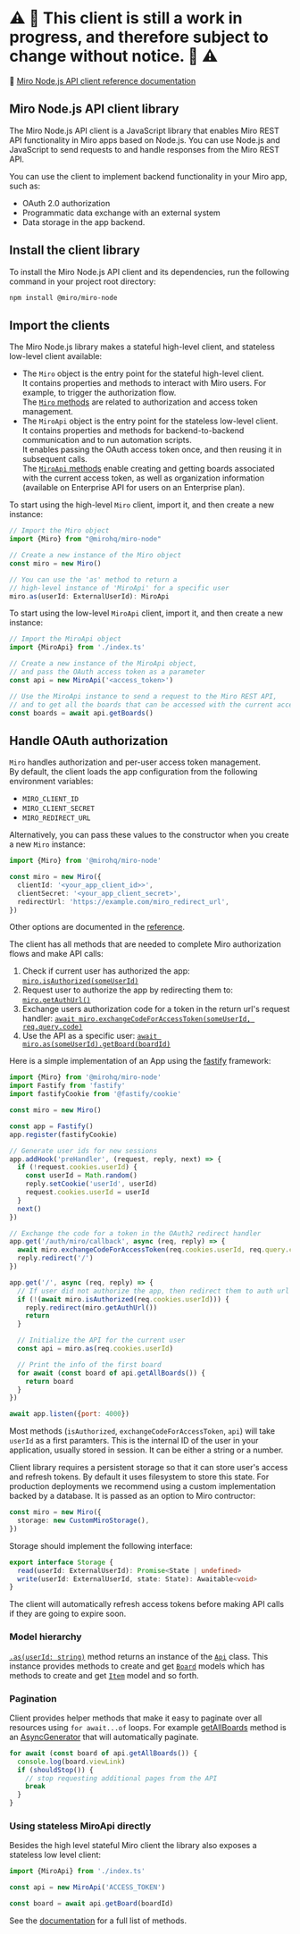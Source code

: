 # ⚠️ 🚧 This client is still a work in progress, and therefore subject to change without notice. 🚧 ⚠️

🚧 [Miro Node,js API client reference documentation](https://miroapp.github.io/api-clients/classes/index.Miro.html)

## Miro Node.js API client library

The Miro Node.js API client is a JavaScript library that enables Miro REST API functionality in Miro apps based on Node.js.
You can use Node.js and JavaScript to send requests to and handle responses from the Miro REST API.

You can use the client to implement backend functionality in your Miro app, such as:

- OAuth 2.0 authorization
- Programmatic data exchange with an external system
- Data storage in the app backend.

## Install the client library

To install the Miro Node.js API client and its dependencies, run the following command in your project root directory:

```bash
npm install @miro/miro-node
```

## Import the clients

The Miro Node.js library makes a stateful high-level client, and stateless low-level client available:

- The `Miro` object is the entry point for the stateful high-level client. \
  It contains properties and methods to interact with Miro users. For example, to trigger the authorization flow. \
  The [`Miro` methods](https://miroapp.github.io/api-clients/classes/index.Miro.html) are related to authorization and access token management.
- The `MiroApi` object is the entry point for the stateless low-level client. \
  It contains properties and methods for backend-to-backend communication and to run automation scripts. \
  It enables passing the OAuth access token once, and then reusing it in subsequent calls. \
   The [`MiroApi` methods](https://miroapp.github.io/api-clients/classes/index.MiroApi.html) enable creating and getting boards associated with the current access token, as well as organization information (available on Enterprise API for users on an Enterprise plan).

To start using the high-level `Miro` client, import it, and then create a new instance:

```typescript
// Import the Miro object
import {Miro} from "@mirohq/miro-node"

// Create a new instance of the Miro object
const miro = new Miro()

// You can use the 'as' method to return a
// high-level instance of 'MiroApi' for a specific user
miro.as(userId: ExternalUserId): MiroApi
```

To start using the low-level `MiroApi` client, import it, and then create a new instance:

```typescript
// Import the MiroApi object
import {MiroApi} from './index.ts'

// Create a new instance of the MiroApi object,
// and pass the OAuth access token as a parameter
const api = new MiroApi('<access_token>')

// Use the MiroApi instance to send a request to the Miro REST API,
// and to get all the boards that can be accessed with the current access token.
const boards = await api.getBoards()
```

## Handle OAuth authorization

`Miro` handles authorization and per-user access token management. \
By default, the client loads the app configuration from the following environment variables:

- `MIRO_CLIENT_ID`
- `MIRO_CLIENT_SECRET`
- `MIRO_REDIRECT_URL`

Alternatively, you can pass these values to the constructor when you create a new `Miro` instance:

```typescript
import {Miro} from '@mirohq/miro-node'

const miro = new Miro({
  clientId: '<your_app_client_id>>',
  clientSecret: '<your_app_client_secret>',
  redirectUrl: 'https://example.com/miro_redirect_url',
})
```

Other options are documented in the [reference](https://miroapp.github.io/api-clients/interfaces/index.Opts.html).

The client has all methods that are needed to complete Miro authorization flows and make API calls:

1. Check if current user has authorized the app: [`miro.isAuthorized(someUserId)`](https://miroapp.github.io/api-clients/classes/index.Miro.html#isAuthorized)
2. Request user to authorize the app by redirecting them to: [`miro.getAuthUrl()`](https://miroapp.github.io/api-clients/classes/index.Miro.html#getAuthUrl)
3. Exchange users authorization code for a token in the return url's request handler: [`await miro.exchangeCodeForAccessToken(someUserId, req.query.code)`](https://miroapp.github.io/api-clients/classes/index.Miro.html#exchangeCodeForAccessToken)
4. Use the API as a specific user: [`await miro.as(someUserId).getBoard(boardId)`](https://miroapp.github.io/api-clients/classes/index.Miro.html#as)

Here is a simple implementation of an App using the [fastify](https://www.fastify.io/) framework:

```javascript
import {Miro} from '@mirohq/miro-node'
import Fastify from 'fastify'
import fastifyCookie from '@fastify/cookie'

const miro = new Miro()

const app = Fastify()
app.register(fastifyCookie)

// Generate user ids for new sessions
app.addHook('preHandler', (request, reply, next) => {
  if (!request.cookies.userId) {
    const userId = Math.random()
    reply.setCookie('userId', userId)
    request.cookies.userId = userId
  }
  next()
})

// Exchange the code for a token in the OAuth2 redirect handler
app.get('/auth/miro/callback', async (req, reply) => {
  await miro.exchangeCodeForAccessToken(req.cookies.userId, req.query.code)
  reply.redirect('/')
})

app.get('/', async (req, reply) => {
  // If user did not authorize the app, then redirect them to auth url
  if (!(await miro.isAuthorized(req.cookies.userId))) {
    reply.redirect(miro.getAuthUrl())
    return
  }

  // Initialize the API for the current user
  const api = miro.as(req.cookies.userId)

  // Print the info of the first board
  for await (const board of api.getAllBoards()) {
    return board
  }
})

await app.listen({port: 4000})
```

Most methods (`isAuthorized`, `exchangeCodeForAccessToken`, `api`) will take `userId` as a first paramters. This is the internal ID of the user in your application, usually stored in session. It can be either a string or a number.

Client library requires a persistent storage so that it can store user's access and refresh tokens. By default it uses filesystem to store this state. For production deployments we recommend using a custom implementation backed by a database. It is passed as an option to Miro contructor:

```typescript
const miro = new Miro({
  storage: new CustomMiroStorage(),
})
```

Storage should implement the following interface:

```typescript
export interface Storage {
  read(userId: ExternalUserId): Promise<State | undefined>
  write(userId: ExternalUserId, state: State): Awaitable<void>
}
```

The client will automatically refresh access tokens before making API calls if they are going to expire soon.

### Model hierarchy

[`.as(userId: string)`](https://miroapp.github.io/api-clients/classes/index.Miro.html#as) method returns an instance of the [`Api`](https://miroapp.github.io/api-clients/classes/highlevel.Api.html) class.
This instance provides methods to create and get [`Board`](https://miroapp.github.io/api-clients/classes/highlevel.Board.html) models which has methods to create and get [`Item`](https://miroapp.github.io/api-clients/classes/highlevel.Item.html) model and so forth.

### Pagination

Client provides helper methods that make it easy to paginate over all resources using `for await...of` loops. For example [getAllBoards](https://miroapp.github.io/api-clients/classes/highlevel.Api.html#getAllBoards) method is an [AsyncGenerator](https://developer.mozilla.org/en-US/docs/Web/JavaScript/Reference/Global_Objects/AsyncGenerator) that will automatically paginate.

```typescript
for await (const board of api.getAllBoards()) {
  console.log(board.viewLink)
  if (shouldStop()) {
    // stop requesting additional pages from the API
    break
  }
}
```

### Using stateless MiroApi directly

Besides the high level stateful Miro client the library also exposes a stateless low level client:

```typescript
import {MiroApi} from './index.ts'

const api = new MiroApi('ACCESS_TOKEN')

const board = await api.getBoard(boardId)
```

See the [documentation](https://miroapp.github.io/api-clients/interfaces/api.MiroApi.html) for a full list of methods.
